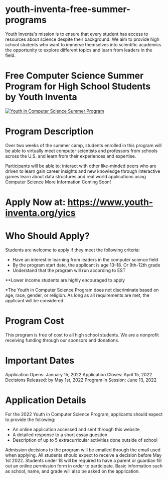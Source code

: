 # youth-inventa-free-summer-programs
Youth Inventa's mission is to ensure that every student has access to resources about science despite their background. We aim to provide high school students who want to immerse themselves into scientific academics the opportunity to explore different topics and learn from leaders in the field. 


# Free Computer Science Summer Program for High School Students by Youth Inventa

[![Youth in Computer Science Summer Program](https://i.ytimg.com/an_webp/2nyylDfE6NI/mqdefault_6s.webp?du=3000&sqp=CLK52pEG&rs=AOn4CLABpb07fi-r4Dr6e99b3Ljw_gdmMw)](https://www.youtube.com/watch?v=2nyylDfE6NI)
# Program Description

Over two weeks of the summer camp, students enrolled in this program will be able to virtually meet computer scientists and professors from schools across the U.S. and learn from their experiences and expertise.

Participants will be able to:
interact with other like-minded peers who are driven to learn
gain career insights and new knowledge through interactive games
learn about data structures and real world applications using Computer Science
More Information Coming Soon!

# Apply Now at: https://www.youth-inventa.org/yics

# Who Should Apply?
Students are welcome to apply if they meet the following criteria:

- Have an interest in learning from leaders in the computer science field
- By the program start date, the applicant is age 13–18. Or 9th-12th grade
- Understand that the program will run according to EST

**Lower income students are highly encouraged to apply

*The Youth in Computer Science Program does not discriminate based on age, race, gender, or religion. As long as all requirements are met, the applicant will be considered.

# Program Cost
This program is free of cost to all high school students. We are a nonprofit receiving funding through our sponsors and donations.

# Important Dates

   Application Opens: January 15, 2022
   Application Closes: April 15, 2022
   Decisions Released: by May 1st, 2022
   Program in Session: June 13, 2022
   
# Application Details

For the 2022 Youth in Computer Science Program, applicants should expect to provide the following:
   - An online application accessed and sent through this website
   - A detailed response to a short essay question
   - Description of up to 5 extracurricular activities done outside of school
   
Admission decisions to the program will be emailed through the email used when applying. All students should expect to receive a decision before May 1st 2022. Students under 18 will be required to have a parent or guardian fill out an online permission form in order to participate. Basic information such as school, name, and grade will also be asked on the application.
